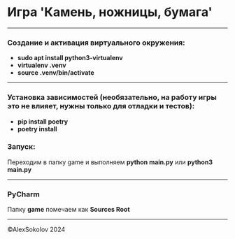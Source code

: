# Игра 'Камень, ножницы, бумага'

------------

### Создание и активация виртуального окружения:

- **sudo apt install python3-virtualenv**
- **virtualenv .venv**
- **source .venv/bin/activate**

------------

### Установка зависимостей (необязательно, на работу игры это не влияет, нужны только для отладки и тестов):


- **pip install poetry**
- **poetry install**

### Запуск:

Переходим в папку game и выполняем **python main.py** или **python3 main.py**

------------

### PyCharm

Папку **game** помечаем как **Sources Root**

------------

&#169;AlexSokolov 2024
